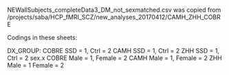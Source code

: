 NEWallSubjects_completeData3_DM_not_sexmatched.csv was copied from /projects/saba/HCP_fMRI_SCZ/new_analyses_20170412/CAMH_ZHH_COBRE


Codings in these sheets:

DX_GROUP:
  COBRE SSD = 1, Ctrl = 2
  CAMH SSD = 1, Ctrl = 2
  ZHH SSD = 1, Ctrl = 2
sex.x
  COBRE Male = 1, Female = 2
  CAMH Male = 1, Female = 2
  ZHH  Male = 1 Female = 2
